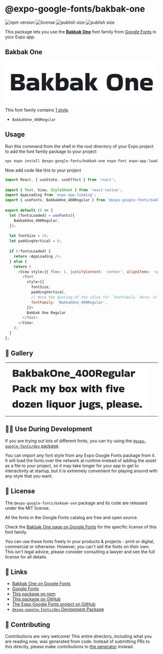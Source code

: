# @expo-google-fonts/bakbak-one

![npm version](https://flat.badgen.net/npm/v/@expo-google-fonts/bakbak-one)
![license](https://flat.badgen.net/github/license/expo/google-fonts)
![publish size](https://flat.badgen.net/packagephobia/install/@expo-google-fonts/bakbak-one)
![publish size](https://flat.badgen.net/packagephobia/publish/@expo-google-fonts/bakbak-one)

This package lets you use the [**Bakbak One**](https://fonts.google.com/specimen/Bakbak+One) font family from [Google Fonts](https://fonts.google.com/) in your Expo app.

## Bakbak One

![Bakbak One](./font-family.png)

This font family contains [1 style](#-gallery).

- `BakbakOne_400Regular`

## Usage

Run this command from the shell in the root directory of your Expo project to add the font family package to your project
```sh
npx expo install @expo-google-fonts/bakbak-one expo-font expo-app-loading
```

Now add code like this to your project
```js
import React, { useState, useEffect } from 'react';

import { Text, View, StyleSheet } from 'react-native';
import AppLoading from 'expo-app-loading';
import { useFonts, BakbakOne_400Regular } from '@expo-google-fonts/bakbak-one';

export default () => {
  let [fontsLoaded] = useFonts({
    BakbakOne_400Regular,
  });

  let fontSize = 24;
  let paddingVertical = 6;

  if (!fontsLoaded) {
    return <AppLoading />;
  } else {
    return (
      <View style={{ flex: 1, justifyContent: 'center', alignItems: 'center' }}>
        <Text
          style={{
            fontSize,
            paddingVertical,
            // Note the quoting of the value for `fontFamily` here; it expects a string!
            fontFamily: 'BakbakOne_400Regular',
          }}>
          Bakbak One Regular
        </Text>
      </View>
    );
  }
};

```

## 🔡 Gallery


||||
|-|-|-|
|![BakbakOne_400Regular](./BakbakOne_400Regular.ttf.png)||||


## 👩‍💻 Use During Development

If you are trying out lots of different fonts, you can try using the [`@expo-google-fonts/dev` package](https://github.com/expo/google-fonts/tree/master/font-packages/dev#readme).

You can import *any* font style from any Expo Google Fonts package from it. It will load the fonts
over the network at runtime instead of adding the asset as a file to your project, so it may take longer
for your app to get to interactivity at startup, but it is extremely convenient
for playing around with any style that you want.

## 📖 License

The `@expo-google-fonts/bakbak-one` package and its code are released under the MIT license.

All the fonts in the Google Fonts catalog are free and open source.

Check the [Bakbak One page on Google Fonts](https://fonts.google.com/specimen/Bakbak+One) for the specific license of this font family.

You can use these fonts freely in your products & projects - print or digital, commercial or otherwise. However, you can't sell the fonts on their own. This isn't legal advice, please consider consulting a lawyer and see the full license for all details.

## 🔗 Links

- [Bakbak One on Google Fonts](https://fonts.google.com/specimen/Bakbak+One)
- [Google Fonts](https://fonts.google.com/)
- [This package on npm](https://www.npmjs.com/package/@expo-google-fonts/bakbak-one)
- [This package on GitHub](https://github.com/expo/google-fonts/tree/master/font-packages/bakbak-one)
- [The Expo Google Fonts project on GitHub](https://github.com/expo/google-fonts)
- [`@expo-google-fonts/dev` Devlopment Package](https://github.com/expo/google-fonts/tree/master/font-packages/dev)

## 🤝 Contributing

Contributions are very welcome! This entire directory, including what you are reading now, was generated from code. Instead of submitting PRs to this directly, please make contributions to [the generator](https://github.com/expo/google-fonts/tree/master/packages/generator) instead.
